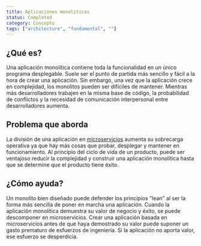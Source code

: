 ```yaml
---
title: Aplicaciones monolíticas
status: Completed
category: Concepto
tags: ["architecture", "fundamental", ""]
---
```


## ¿Qué es?

Una aplicación monolítica contiene toda la funcionalidad en un único programa desplegable. Suele ser el punto de partida más sencillo y fácil a la hora de crear una aplicación. Sin embargo, una vez que la aplicación crece en complejidad, los monolitos pueden ser difíciles de mantener. Mientras más desarrolladores trabajen en la misma base de código, 
la probabilidad de conflictos y la necesidad de comunicación interpersonal entre desarrolladores aumenta. 

## Problema que aborda

La división de una aplicación en [microservicios](/microservices/) aumenta su sobrecarga operativa ya que hay más cosas que probar, desplegar y mantener en funcionamiento. Al principio del ciclo de vida de un producto, puede ser ventajoso reducir la complejidad y construir una aplicación monolítica hasta que se determine que el producto tiene éxito.

## ¿Cómo ayuda?

Un monolito bien diseñado puede defender los principios "lean" al ser la forma más sencilla de poner en marcha una aplicación. Cuando la aplicación monolítica demuestra su valor de negocio y éxito, se puede descomponer en microservicios. Crear una aplicación basada en microservicios antes de que haya demostrado su valor puede suponer un gasto prematuro de esfuerzos de ingeniería. Si la aplicación no aporta valor, ese esfuerzo se desperdicia.
